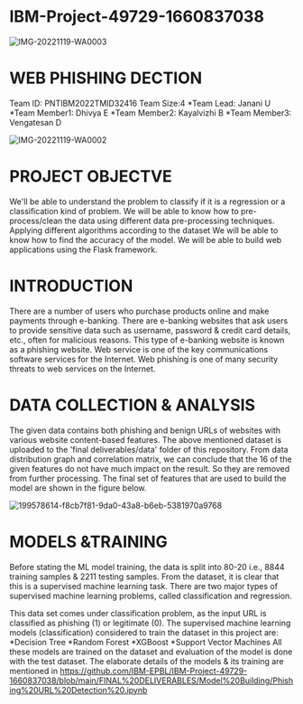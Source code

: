 # IBM-Project-49729-1660837038 
![IMG-20221119-WA0003](https://user-images.githubusercontent.com/113712038/202849135-da9e209b-ab59-40e4-a2b9-e20e4d9f9af8.jpg)


# WEB PHISHING DECTION 
Team ID: PNTIBM2022TMID32416
 Team Size:4
 *Team Lead: Janani U
 *Team Member1: Dhivya E
 *Team Member2: Kayalvizhi B
 *Team Member3: Vengatesan D
 
 ![IMG-20221119-WA0002](https://user-images.githubusercontent.com/113712038/202849007-618447e2-ed74-4eac-896d-5bb48224b642.jpg)



# PROJECT OBJECTVE
We'll be able to understand the problem to classify if it is a regression or a classification kind of problem. We will be able to know how to pre-process/clean the data using different data pre-processing techniques. Applying different algorithms according to the dataset We will be able to know how to find the accuracy of the model. We will be able to build web applications using the Flask framework.



# INTRODUCTION
There are a number of users who purchase products online and make payments through e-banking. There are e-banking websites that ask users to provide sensitive data such as username, password & credit card details, etc., often for malicious reasons. This type of e-banking website is known as a phishing website. Web service is one of the key communications software services for the Internet. Web phishing is one of many security threats to web services on the Internet.


# DATA COLLECTION & ANALYSIS
The given data contains both phishing and benign URLs of websites with various website content-based features. The above mentioned dataset is uploaded to the 'final deliverables/data' folder of this repository. From data distribution graph and correlation matrix, we can conclude that the 16 of the given features do not have much impact on the result. So they are removed from further processing. The final set of features that are used to build the model are shown in the figure below.

![199578614-f8cb7f81-9da0-43a8-b6eb-5381970a9768](https://user-images.githubusercontent.com/113712038/202847292-7f4cf056-f412-4d2d-8f50-91a2d40b9517.png)

# MODELS &TRAINING
Before stating the ML model training, the data is split into 80-20 i.e., 8844 training samples & 2211 testing samples. From the dataset, it is clear that this is a supervised machine learning task. There are two major types of supervised machine learning problems, called classification and regression.

This data set comes under classification problem, as the input URL is classified as phishing (1) or legitimate (0). The supervised machine learning models (classification) considered to train the dataset in this project are:
        *Decision Tree 
        *Random Forest 
        *XGBoost
        *Support Vector Machines
        All these models are trained on the dataset and evaluation of the model is done with the test dataset. The elaborate details of the models & its training are              mentioned in  https://github.com/IBM-EPBL/IBM-Project-49729-1660837038/blob/main/FINAL%20DELIVERABLES/Model%20Building/Phishing%20URL%20Detection%20.ipynb
                



